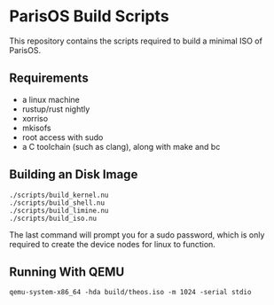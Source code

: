 # ParisOS Build Scripts

This repository contains the scripts required to build a minimal ISO of ParisOS.

## Requirements

- a linux machine
- rustup/rust nightly
- xorriso
- mkisofs
- root access with sudo
- a C toolchain (such as clang), along with make and bc

## Building an Disk Image

```nushell
./scripts/build_kernel.nu
./scripts/build_shell.nu
./scripts/build_limine.nu
./scripts/build_iso.nu
```

The last command will prompt you for a sudo password, which is only required to create the device nodes for linux to function.

## Running With QEMU

```nushell
qemu-system-x86_64 -hda build/theos.iso -m 1024 -serial stdio
```

